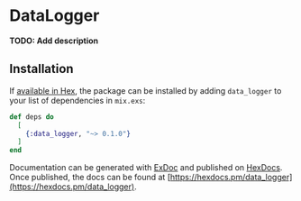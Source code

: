 # DataLogger

**TODO: Add description**

## Installation

If [available in Hex](https://hex.pm/docs/publish), the package can be installed
by adding `data_logger` to your list of dependencies in `mix.exs`:

```elixir
def deps do
  [
    {:data_logger, "~> 0.1.0"}
  ]
end
```

Documentation can be generated with [ExDoc](https://github.com/elixir-lang/ex_doc)
and published on [HexDocs](https://hexdocs.pm). Once published, the docs can
be found at [https://hexdocs.pm/data_logger](https://hexdocs.pm/data_logger).

